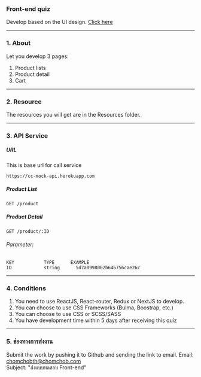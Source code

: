 ### Front-end quiz
Develop based on the UI design.  [Click here](https://www.figma.com/file/6CG9ZT4sboHLLwN7Zq3Mhb/Interview-Front-end?node-id=1%3A2)

---
### 1. About
Let you develop 3 pages:
1. Product lists 
2. Product detail
3. Cart

---
### 2. Resource
The resources you will get are in the Resources folder.

---
### 3. API Service
##### URL
This is base url for call service
```
https://cc-mock-api.herokuapp.com
```

##### Product List
```
GET /product
```

##### Product Detail
```
GET /product/:ID
```
###### Parameter:
    KEY           TYPE      EXAMPLE
    ID            string      5d7a0998002b646756cae26c

---
### 4. Conditions
  1. You need to use ReactJS, React-router, Redux or NextJS to develop.
  2. You can choose to use CSS Frameworks (Bulma, Boostrap, etc.)
  3. You can choose to use CSS or SCSS/SASS
  4. You have development time within 5 days after receiving this quiz

---
### 5. ช่องทางการส่งงาน
Submit the work by pushing it to Github and sending the link to email.
Email: chomchobth@chomchob.com \
Subject: "ส่งแบบทดสอบ Front-end"